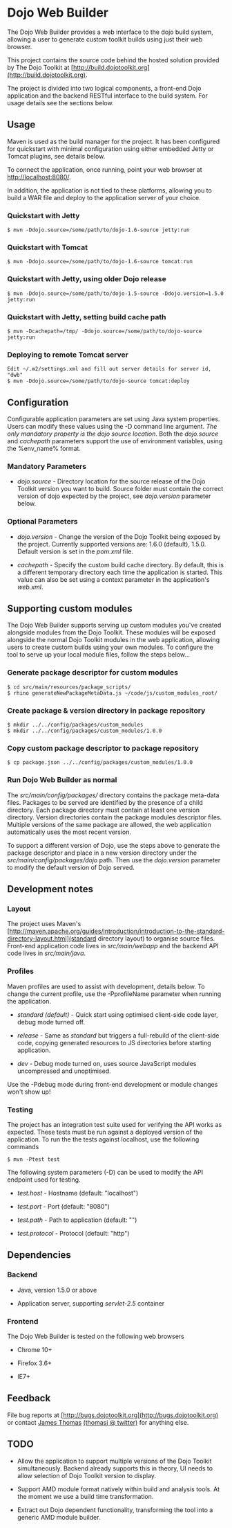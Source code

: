 Dojo Web Builder
================

The Dojo Web Builder provides a web interface to the dojo build system,
allowing a user to generate custom toolkit builds using just their web browser. 

This project contains the source code behind the hosted solution provided by
The Dojo Toolkit at [http://build.dojotoolkit.org](http://build.dojotoolkit.org).

The project is divided into two logical components, a front-end Dojo application
and the backend RESTful interface to the build system. For usage details see the 
sections below. 

Usage
-----

Maven is used as the build manager for the project. It has been configured for
quickstart with minimal configuration using either embedded Jetty or Tomcat
plugins, see details below. 

To connect the application, once running, point your web browser 
at [http://localhost:8080/](http://localhost:8080/).

In addition, the application is not tied to these
platforms, allowing you to build a WAR file and deploy to the application
server of your choice. 

### Quickstart with Jetty
	$ mvn -Ddojo.source=/some/path/to/dojo-1.6-source jetty:run

### Quickstart with Tomcat
	$ mvn -Ddojo.source=/some/path/to/dojo-1.6-source tomcat:run

### Quickstart with Jetty, using older Dojo release
	$ mvn -Ddojo.source=/some/path/to/dojo-1.5-source -Ddojo.version=1.5.0 jetty:run

### Quickstart with Jetty, setting build cache path 
    $ mvn -Dcachepath=/tmp/ -Ddojo.source=/some/path/to/dojo-source jetty:run

### Deploying to remote Tomcat server
    Edit ~/.m2/settings.xml and fill out server details for server id, "dwb"
	$ mvn -Ddojo.source=/some/path/to/dojo-source tomcat:deploy

Configuration 
-----

Configurable application parameters are set using Java system properties. Users 
can modify these values using the -D command line argument. _The only mandatory 
property is the dojo source location_. Both the _dojo.source_ and _cachepath_ parameters
support the use of environment variables, using the %env\_name% format.

### Mandatory Parameters 

* _dojo.source_ - Directory location for the source release of the Dojo Toolkit
  version you want to build. Source folder must contain the correct version of dojo expected
  by the project, see _dojo.version_ parameter below.

### Optional Parameters 

* _dojo.version_ - Change the version of the Dojo Toolkit being exposed by the
project. Currently supported versions are: 1.6.0 (default), 1.5.0. Default version
is set in the _pom.xml_ file. 

* _cachepath_ - Specify the custom build cache directory. By default, this
is a different temporary directory each time the application is started. This 
value can also be set using a context parameter in the application's _web.xml_.


Supporting custom modules
----

The Dojo Web Builder supports serving up custom modules you've created alongside
modules from the Dojo Toolkit. These modules will be exposed alongside the normal
Dojo Toolkit modules in the web application, allowing users to create custom
builds using your own modules. To configure the tool to serve up your local module 
files, follow the steps below...

### Generate package descriptor for custom modules
    $ cd src/main/resources/package_scripts/
    $ rhino generateNewPackageMetaData.js ~/code/js/custom_modules_root/

### Create package & version directory in package repository
    $ mkdir ../../config/packages/custom_modules
    $ mkdir ../../config/packages/custom_modules/1.0.0

### Copy custom package descriptor to package repository 
    $ cp package.json ../../config/packages/custom_modules/1.0.0

### Run Dojo Web Builder as normal

The _src/main/config/packages/_ directory contains the package meta-data files. Packages to be served
are identified by the presence of a child directory. Each package directory must contain at least one 
version directory. Version directories contain the package modules descriptor files. Multiple versions 
of the same package are allowed, the web application automatically uses the most recent version.

To support a different version of Dojo, use the steps above to generate the package descriptor and place
in a new version directory under the _src/main/config/packages/dojo_ path. Then use the _dojo.version_ 
parameter to modify the default version of Dojo served.

Development notes
---

### Layout 

The project uses Maven's 
[http://maven.apache.org/guides/introduction/introduction-to-the-standard-directory-layout.html](standard directory layout) 
to organise source files. Front-end application code lives in _src/main/webapp_ and the 
backend API code lives in _src/main/java_. 

### Profiles

Maven profiles are used to assist with development, details below. To change the 
current profile, use the -PprofileName parameter when running the application. 

* _standard (default)_ - Quick start using optimised client-side code layer, debug mode turned off.

* _release_ - Same as _standard_ but triggers a full-rebuild of the client-side code, copying generated
resources to JS directories before starting application.

* _dev_ - Debug mode turned on, uses source JavaScript modules uncompressed and unoptimised.

Use the -Pdebug mode during front-end development or module changes won't show up! 

### Testing

The project has an integration test suite used for verifying the API works as expected. These tests 
must be run against a deployed version of the application. To run the the tests against localhost, use
the following commands 

    $ mvn -Ptest test

The following system parameters (-D) can be used to modify the API endpoint used for testing. 

* _test.host_ - Hostname (default: "localhost")

* _test.port_ - Port (default: "8080")

* _test.path_ - Path to application (default: "")

* _test.protocol_ - Protocol (default: "http")


Dependencies
------------

### Backend 

* Java, version 1.5.0 or above

* Application server, supporting _servlet-2.5_ container 

### Frontend 

The Dojo Web Builder is tested on the following web browsers 

* Chrome 10+

* Firefox 3.6+

* IE7+ 

Feedback
--------

File bug reports at [http://bugs.dojotoolkit.org](http://bugs.dojotoolkit.org) 
or contact [James Thomas](http://github.com/jthomas) [(thomasj @ twitter)](twitter.com/thomasj) for anything else.

TODO
--

* Allow the application to support multiple versions of the Dojo Toolkit simultaneously. Backend already
supports this in theory, UI needs to allow selection of Dojo Toolkit version to display. 

* Support AMD module format natively within build and analysis tools. At the moment we use a build time 
transformation. 

* Extract out Dojo dependent functionality, transforming the tool into a generic AMD module builder. 

